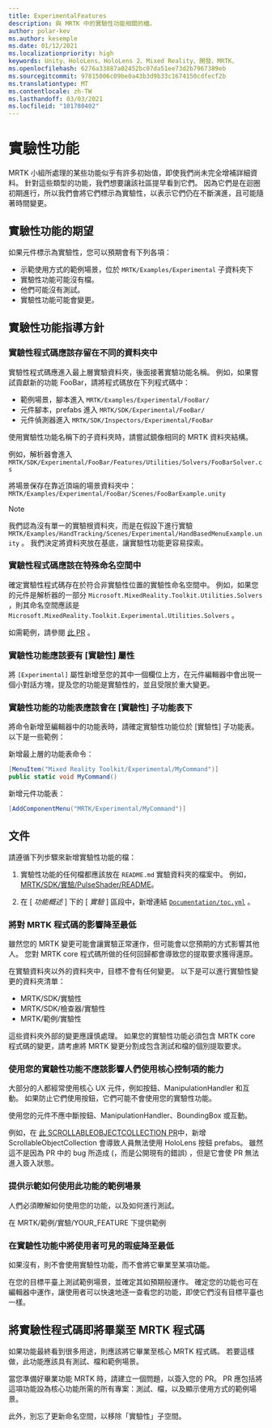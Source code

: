```yaml
---
title: ExperimentalFeatures
description: 與 MRTK 中的實驗性功能相關的檔。
author: polar-kev
ms.author: kesemple
ms.date: 01/12/2021
ms.localizationpriority: high
keywords: Unity、HoloLens、HoloLens 2、Mixed Reality、開發、MRTK、
ms.openlocfilehash: 6276a33887a02452bc07da51ee73d2b7967389eb
ms.sourcegitcommit: 97815006c09be0a43b3d9b33c1674150cdfecf2b
ms.translationtype: MT
ms.contentlocale: zh-TW
ms.lasthandoff: 03/03/2021
ms.locfileid: "101780402"
---
```

# <a name="experimental-features"></a>實驗性功能

MRTK 小組所處理的某些功能似乎有許多初始值，即使我們尚未完全增補詳細資料。 針對這些類型的功能，我們想要讓該社區提早看到它們。 因為它們是在迴圈初期進行，所以我們會將它們標示為實驗性，以表示它們仍在不斷演進，且可能隨著時間變更。

## <a name="what-to-expect-from-an-experimental-feature"></a>實驗性功能的期望

如果元件標示為實驗性，您可以預期會有下列各項：

- 示範使用方式的範例場景，位於 `MRTK/Examples/Experimental` 子資料夾下
- 實驗性功能可能沒有檔。
- 他們可能沒有測試。
- 實驗性功能可能會變更。

## <a name="experimental-feature-guidelines"></a>實驗性功能指導方針

### <a name="experimental-code-should-live-in-a-separate-folder"></a>實驗性程式碼應該存留在不同的資料夾中

實驗性程式碼應進入最上層實驗資料夾，後面接著實驗功能名稱。 例如，如果嘗試貢獻新的功能 FooBar，請將程式碼放在下列程式碼中：

- 範例場景，腳本進入 `MRTK/Examples/Experimental/FooBar/`
- 元件腳本，prefabs 進入 `MRTK/SDK/Experimental/FooBar/`
- 元件偵測器進入 `MRTK/SDK/Inspectors/Experimental/FooBar`

使用實驗性功能名稱下的子資料夾時，請嘗試鏡像相同的 MRTK 資料夾結構。

例如，解析器會進入 `MRTK/SDK/Experimental/FooBar/Features/Utilities/Solvers/FooBarSolver.cs`

將場景保存在靠近頂端的場景資料夾中： `MRTK/Examples/Experimental/FooBar/Scenes/FooBarExample.unity`

> [!NOTE]
> 我們認為沒有單一的實驗根資料夾，而是在假設下進行實驗 `MRTK/Examples/HandTracking/Scenes/Experimental/HandBasedMenuExample.unity` 。 我們決定將資料夾放在基底，讓實驗性功能更容易探索。

### <a name="experimental-code-should-be-in-a-special-namespace"></a>實驗性程式碼應該在特殊命名空間中

確定實驗性程式碼存在於符合非實驗性位置的實驗性命名空間中。 例如，如果您的元件是解析器的一部分 `Microsoft.MixedReality.Toolkit.Utilities.Solvers` ，則其命名空間應該是 `Microsoft.MixedReality.Toolkit.Experimental.Utilities.Solvers` 。

如需範例，請參閱 [此 PR](https://github.com/microsoft/MixedRealityToolkit-Unity/pull/4532) 。

### <a name="experimental-features-should-have-an-experimental-attribute"></a>實驗性功能應該要有 [實驗性] 屬性

將 `[Experimental]` 屬性新增至您的其中一個欄位上方，在元件編輯器中會出現一個小對話方塊，提及您的功能是實驗性的，並且受限於重大變更。

### <a name="menus-for-experimental-features-should-go-under-experimental-sub-menu"></a>實驗性功能的功能表應該會在 [實驗性] 子功能表下

將命令新增至編輯器中的功能表時，請確定實驗性功能位於 [實驗性] 子功能表。 以下是一些範例：

新增最上層的功能表命令：

```c#
[MenuItem("Mixed Reality Toolkit/Experimental/MyCommand")]
public static void MyCommand()
```

新增元件功能表：

```c#
[AddComponentMenu("MRTK/Experimental/MyCommand")]
```

## <a name="documentation"></a>文件

請遵循下列步驟來新增實驗性功能的檔：

1. 實驗性功能的任何檔都應該放在 `README.md` 實驗資料夾的檔案中。 例如， [MRTK/SDK/實驗/PulseShader/README](../features/experimental/pulse-shader/README.md)。

1. 在 [ *功能概述* ] 下的 [ *實驗* ] 區段中，新增連結 [`Documentation/toc.yml`](../toc.yml) 。

### <a name="minimize-impact-to-mrtk-code"></a>將對 MRTK 程式碼的影響降至最低

雖然您的 MRTK 變更可能會讓實驗正常運作，但可能會以您預期的方式影響其他人。
您對 MRTK core 程式碼所做的任何回歸都會導致您的提取要求獲得還原。

在實驗資料夾以外的資料夾中，目標不會有任何變更。 以下是可以進行實驗性變更的資料夾清單：

- MRTK/SDK/實驗性
- MRTK/SDK/檢查器/實驗性
- MRTK/範例/實驗性

這些資料夾外部的變更應謹慎處理。 如果您的實驗性功能必須包含 MRTK core 程式碼的變更，請考慮將 MRTK 變更分割成包含測試和檔的個別提取要求。

### <a name="using-your-experimental-feature-should-not-impact-peoples-ability-to-use-core-controls"></a>使用您的實驗性功能不應該影響人們使用核心控制項的能力

大部分的人都經常使用核心 UX 元件，例如按鈕、ManipulationHandler 和互動。 如果防止它們使用按鈕，它們可能不會使用您的實驗性功能。

使用您的元件不應中斷按鈕、ManipulationHandler、BoundingBox 或互動。

例如，在 [此 SCROLLABLEOBJECTCOLLECTION PR](https://github.com/microsoft/MixedRealityToolkit-Unity/pull/6001)中，新增 ScrollableObjectCollection 會導致人員無法使用 HoloLens 按鈕 prefabs。 雖然這不是因為 PR 中的 bug 所造成 (，而是公開現有的錯誤) ，但是它會使 PR 無法進入簽入狀態。

### <a name="provide-an-example-scene-that-demonstrates-how-to-use-the-feature"></a>提供示範如何使用此功能的範例場景

人們必須瞭解如何使用您的功能，以及如何進行測試。

在 MRTK/範例/實驗/YOUR_FEATURE 下提供範例

### <a name="minimize-user-visible-flaws-in-experimental-features"></a>在實驗性功能中將使用者可見的瑕疵降至最低

如果沒有，則不會使用實驗性功能，而不會將它畢業至某項功能。

在您的目標平臺上測試範例場景，並確定其如預期般運作。 確定您的功能也可在編輯器中運作，讓使用者可以快速地逐一查看您的功能，即使它們沒有目標平臺也一樣。

## <a name="graduating-experimental-code-into-mrtk-code"></a>將實驗性程式碼即將畢業至 MRTK 程式碼

如果功能最終看到很多用途，則應該將它畢業至核心 MRTK 程式碼。 若要這樣做，此功能應該具有測試、檔和範例場景。

當您準備好畢業功能 MRTK 時，請建立一個問題，以簽入您的 PR。 PR 應包括將這項功能設為核心功能所需的所有專案：測試、檔，以及顯示使用方式的範例場景。

此外，別忘了更新命名空間，以移除「實驗性」子空間。
